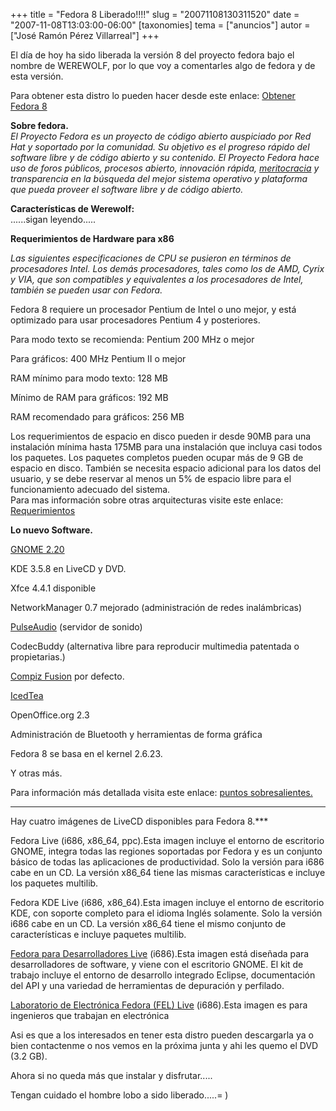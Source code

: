 +++
title = "Fedora 8 Liberado!!!!"
slug = "20071108130311520"
date = "2007-11-08T13:03:00-06:00"
[taxonomies]
tema = ["anuncios"]
autor = ["José Ramón Pérez Villarreal"]
+++

El día de hoy ha sido liberada la versión 8 del proyecto fedora bajo el
nombre de WEREWOLF, por lo que voy a comentarles algo de fedora y de
esta versión.

Para obtener esta distro lo pueden hacer desde este enlace: [Obtener
Fedora 8](http://fedoraproject.org/get-fedora)

**Sobre fedora.**  
*El Proyecto Fedora es un proyecto de código abierto auspiciado por Red
Hat y soportado por la comunidad. Su objetivo es el progreso rápido del
software libre y de código abierto y su contenido. El Proyecto Fedora
hace uso de foros públicos, procesos abierto, innovación rápida,
[meritocracia](http://es.wikipedia.org/wiki/Meritocracia) y
transparencia en la búsqueda del mejor sistema operativo y plataforma
que pueda proveer el software libre y de código abierto.*

**Características de Werewolf:**  
......sigan leyendo.....

<!-- more -->
**Requerimientos de Hardware para x86**

*Las siguientes especificaciones de CPU se pusieron en términos de
procesadores Intel. Los demás procesadores, tales como los de AMD, Cyrix
y VIA, que son compatibles y equivalentes a los procesadores de Intel,
también se pueden usar con Fedora.*

Fedora 8 requiere un procesador Pentium de Intel o uno mejor, y está
optimizado para usar procesadores Pentium 4 y posteriores.  

Para modo texto se recomienda: Pentium 200 MHz o mejor

Para gráficos: 400 MHz Pentium II o mejor

RAM mínimo para modo texto: 128 MB

Mínimo de RAM para gráficos: 192 MB

RAM recomendado para gráficos: 256 MB

  
Los requerimientos de espacio en disco pueden ir desde 90MB para una
instalación mínima hasta 175MB para una instalación que incluya casi
todos los paquetes. Los paquetes completos pueden ocupar más de 9 GB de
espacio en disco. También se necesita espacio adicional para los datos
del usuario, y se debe reservar al menos un 5% de espacio libre para el
funcionamiento adecuado del sistema.  
Para mas información sobre otras arquitecturas visite este enlace:
[Requerimientos](http://docs.fedoraproject.org/release-notes/f8/es/sn-ArchSpecific.html)

**Lo nuevo Software.**

[GNOME 2.20](http://www.gnome.org/start/2.20/notes/C/)

KDE 3.5.8 en LiveCD y DVD.

Xfce 4.4.1 disponible

NetworkManager 0.7 mejorado (administración de redes inalámbricas)

[PulseAudio](http://www.pulseaudio.org/) (servidor de sonido)

CodecBuddy (alternativa libre para reproducir multimedia patentada o
propietarias.)

[Compiz Fusion](http://www.opencompositing.org/) por defecto.

[IcedTea](http://es.wikipedia.org/wiki/IcedTea)

OpenOffice.org 2.3

Administración de Bluetooth y herramientas de forma gráfica

Fedora 8 se basa en el kernel 2.6.23.

Y otras más.

  
Para información más detallada visita este enlace: [puntos
sobresalientes.](http://docs.fedoraproject.org/release-notes/f8/es/sn-OverView.html)
***  
  
Hay cuatro imágenes de LiveCD disponibles para Fedora 8.***  

Fedora Live (i686, x86_64, ppc).Esta imagen incluye el entorno de
escritorio GNOME, integra todas las regiones soportadas por Fedora y es
un conjunto básico de todas las aplicaciones de productividad. Solo la
versión para i686 cabe en un CD. La versión x86_64 tiene las mismas
características e incluye los paquetes multilib.

Fedora KDE Live (i686, x86_64).Esta imagen incluye el entorno de
escritorio KDE, con soporte completo para el idioma Inglés solamente.
Solo la versión i686 cabe en un CD. La versión x86_64 tiene el mismo
conjunto de características e incluye paquetes multilib.

[Fedora para Desarrolladores
Live](http://fedoraproject.org/wiki/FWN/Issue102#head-53444e1645ab6dc131718253c5300e6b55e60d92)
(i686).Esta imagen está diseñada para desarrolladores de software, y
viene con el escritorio GNOME. El kit de trabajo incluye el entorno de
desarrollo integrado Eclipse, documentación del API y una variedad de
herramientas de depuración y perfilado.

[Laboratorio de Electrónica Fedora (FEL)
Live](http://fedoraproject.org/wiki/Features/FedoraElectronicLab)
(i686).Esta imagen es para ingenieros que trabajan en electrónica

Asi es que a los interesados en tener esta distro pueden descargarla ya
o bien contactenme o nos vemos en la próxima junta y ahi les quemo el
DVD (3.2 GB).

Ahora si no queda más que instalar y disfrutar.....

Tengan cuidado el hombre lobo a sido liberado.....= )

